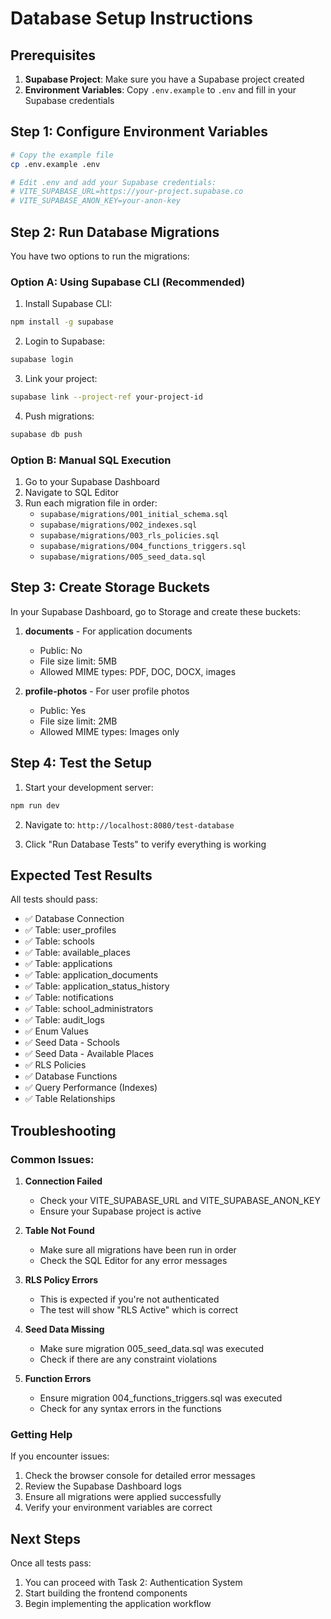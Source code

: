 # Database Setup Instructions

## Prerequisites

1. **Supabase Project**: Make sure you have a Supabase project created
2. **Environment Variables**: Copy `.env.example` to `.env` and fill in your Supabase credentials

## Step 1: Configure Environment Variables

```bash
# Copy the example file
cp .env.example .env

# Edit .env and add your Supabase credentials:
# VITE_SUPABASE_URL=https://your-project.supabase.co
# VITE_SUPABASE_ANON_KEY=your-anon-key
```

## Step 2: Run Database Migrations

You have two options to run the migrations:

### Option A: Using Supabase CLI (Recommended)

1. Install Supabase CLI:
```bash
npm install -g supabase
```

2. Login to Supabase:
```bash
supabase login
```

3. Link your project:
```bash
supabase link --project-ref your-project-id
```

4. Push migrations:
```bash
supabase db push
```

### Option B: Manual SQL Execution

1. Go to your Supabase Dashboard
2. Navigate to SQL Editor
3. Run each migration file in order:
   - `supabase/migrations/001_initial_schema.sql`
   - `supabase/migrations/002_indexes.sql`
   - `supabase/migrations/003_rls_policies.sql`
   - `supabase/migrations/004_functions_triggers.sql`
   - `supabase/migrations/005_seed_data.sql`

## Step 3: Create Storage Buckets

In your Supabase Dashboard, go to Storage and create these buckets:

1. **documents** - For application documents
   - Public: No
   - File size limit: 5MB
   - Allowed MIME types: PDF, DOC, DOCX, images

2. **profile-photos** - For user profile photos
   - Public: Yes
   - File size limit: 2MB
   - Allowed MIME types: Images only

## Step 4: Test the Setup

1. Start your development server:
```bash
npm run dev
```

2. Navigate to: `http://localhost:8080/test-database`

3. Click "Run Database Tests" to verify everything is working

## Expected Test Results

All tests should pass:
- ✅ Database Connection
- ✅ Table: user_profiles
- ✅ Table: schools
- ✅ Table: available_places
- ✅ Table: applications
- ✅ Table: application_documents
- ✅ Table: application_status_history
- ✅ Table: notifications
- ✅ Table: school_administrators
- ✅ Table: audit_logs
- ✅ Enum Values
- ✅ Seed Data - Schools
- ✅ Seed Data - Available Places
- ✅ RLS Policies
- ✅ Database Functions
- ✅ Query Performance (Indexes)
- ✅ Table Relationships

## Troubleshooting

### Common Issues:

1. **Connection Failed**
   - Check your VITE_SUPABASE_URL and VITE_SUPABASE_ANON_KEY
   - Ensure your Supabase project is active

2. **Table Not Found**
   - Make sure all migrations have been run in order
   - Check the SQL Editor for any error messages

3. **RLS Policy Errors**
   - This is expected if you're not authenticated
   - The test will show "RLS Active" which is correct

4. **Seed Data Missing**
   - Make sure migration 005_seed_data.sql was executed
   - Check if there are any constraint violations

5. **Function Errors**
   - Ensure migration 004_functions_triggers.sql was executed
   - Check for any syntax errors in the functions

### Getting Help

If you encounter issues:
1. Check the browser console for detailed error messages
2. Review the Supabase Dashboard logs
3. Ensure all migrations were applied successfully
4. Verify your environment variables are correct

## Next Steps

Once all tests pass:
1. You can proceed with Task 2: Authentication System
2. Start building the frontend components
3. Begin implementing the application workflow